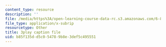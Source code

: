 ```yaml
---
content_type: resource
description: ''
file: /media/https%3A/open-learning-course-data-rc.s3.amazonaws.com/6-858-computer-systems-security-fall-2014/b85f135dd5c054789b8e3def5c495551_QOtA76ga_fY.vtt
file_type: application/x-subrip
resourcetype: Other
title: 3play caption file
uid: b85f135d-d5c0-5478-9b8e-3def5c495551
---
```


